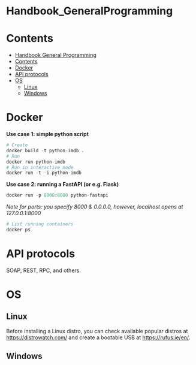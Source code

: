# Handbook_GeneralProgramming

# Contents
- [Handbook General Programming](#handbook_generalprogramming)
- [Contents](#contents)
- [Docker](#docker)
- [API protocols](#api-protocols)
- [OS](#os)
  - [Linux](#linux)
  - [Windows](#windows)


# Docker

**Use case 1: simple python script**
```py
# Create
docker build -t python-imdb .
# Run
docker run python-imdb
# Run in interactive mode
docker run -t -i python-imdb
```

**Use case 2: running a FastAPI (or e.g. Flask)**
```py
docker run -p 8000:8000 python-fastapi
```

*Note for ports: you specify 8000 & 0.0.0.0, however, localhost opens at 127.0.0.1:8000*

```py
# List running containers
docker ps
```


# API protocols

SOAP, REST, RPC, and others.

# OS

## Linux

Before installing a Linux distro, you can check available popular distros at https://distrowatch.com/ and create a bootable USB at https://rufus.ie/en/. 

## Windows


